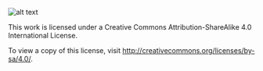![alt text](https://i.creativecommons.org/l/by-sa/4.0/88x31.png)

This work is licensed under a Creative Commons Attribution-ShareAlike 4.0 International License.

To view a copy of this license, visit http://creativecommons.org/licenses/by-sa/4.0/.
